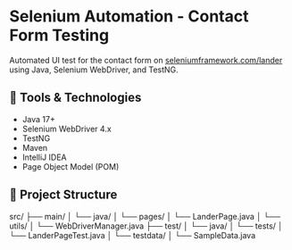 # Selenium Automation - Contact Form Testing

Automated UI test for the contact form on [seleniumframework.com/lander](https://www.seleniumframework.com/lander) using Java, Selenium WebDriver, and TestNG.

## 🔧 Tools & Technologies
- Java 17+
- Selenium WebDriver 4.x
- TestNG
- Maven
- IntelliJ IDEA
- Page Object Model (POM)

## 🚀 Project Structure
src/
├── main/
│ └── java/
│ └── pages/
│ └── LanderPage.java
│ └── utils/
│ └── WebDriverManager.java
├── test/
│ └── java/
│ └── tests/
│ └── LanderPageTest.java
│ └── testdata/
│ └── SampleData.java
